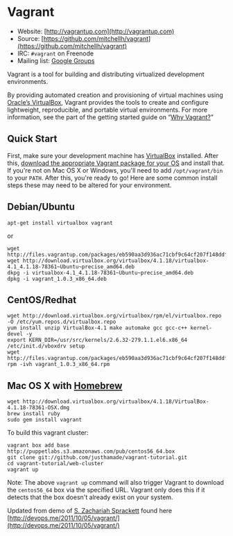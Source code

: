 # Vagrant

* Website: [http://vagrantup.com](http://vagrantup.com)
* Source: [https://github.com/mitchellh/vagrant](https://github.com/mitchellh/vagrant)
* IRC: `#vagrant` on Freenode
* Mailing list: [Google Groups](http://groups.google.com/group/vagrant-up)

Vagrant is a tool for building and distributing virtualized development environments.

By providing automated creation and provisioning of virtual machines using [Oracle’s VirtualBox](http://www.virtualbox.org),
Vagrant provides the tools to create and configure lightweight, reproducible, and portable
virtual environments. For more information, see the part of the getting started guide
on “[Why Vagrant?](http://vagrantup.com/docs/getting-started/why.html)”

## Quick Start

First, make sure your development machine has [VirtualBox](http://www.virtualbox.org) installed. 
After this, [download the appropriate Vagrant package for your OS](http://downloads.vagrantup.com) and install that. If you're not on Mac OS X or Windows, you'll need
to add `/opt/vagrant/bin` to your `PATH`. After this, you're ready to go!  Here are some common install steps these may need to be altered for your environment.
## Debian/Ubuntu
    apt-get install virtualbox vagrant
or 

    wget http://files.vagrantup.com/packages/eb590aa3d936ac71cbf9c64cf207f148ddfc000a/vagrant_1.0.3_x86_64.deb
    wget http://download.virtualbox.org/virtualbox/4.1.18/virtualbox-4.1_4.1.18-78361~Ubuntu~precise_amd64.deb
    dkpg -i virtualbox-4.1_4.1.18-78361~Ubuntu~precise_amd64.deb
    dpkg -i vagrant_1.0.3_x86_64.deb
## CentOS/Redhat
    wget http://download.virtualbox.org/virtualbox/rpm/el/virtualbox.repo -O /etc/yum.repos.d/virtualbox.repo
    yum install unzip VirtualBox-4.1 make automake gcc gcc-c++ kernel-devel -y
    export KERN_DIR=/usr/src/kernels/2.6.32-279.1.1.el6.x86_64
    /etc/init.d/vboxdrv setup
    wget http://files.vagrantup.com/packages/eb590aa3d936ac71cbf9c64cf207f148ddfc000a/vagrant_1.0.3_x86_64.rpm
    rpm -ivh vagrant_1.0.3_x86_64.rpm
## Mac OS X with [Homebrew](http://mxcl.github.com/homebrew/)
    wget http://download.virtualbox.org/virtualbox/4.1.18/VirtualBox-4.1.18-78361-OSX.dmg
    brew install ruby
    sudo gem install vagrant

To build this vagrant cluster:

    vagrant box add base http://puppetlabs.s3.amazonaws.com/pub/centos56_64.box
    git clone git://github.com/justhamade/vagrant-tutorial.git
    cd vagrant-tutorial/web-cluster
    vagrant up

Note: The above `vagrant up` command will also trigger Vagrant to download the
`centos56_64` box via the specified URL. Vagrant only does this if it detects that
the box doesn't already exist on your system.

Updated from demo of [S. Zachariah Sprackett](https://github.com/zsprackett/) found here [http://devops.me/2011/10/05/vagrant/](http://devops.me/2011/10/05/vagrant/)
